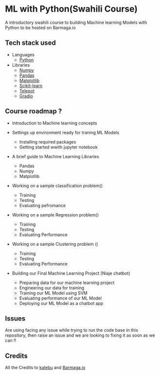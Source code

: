 # ML with Python(Swahili Course)

A introductory swahili course to building Machine learning Models with Python to be hosted on Barmaga.io

## Tech stack used

- Languages
  - [Python](https://www.python.org/)
- Libraries
  - [Numpy](https://numpy.org/)
  - [Pandas](https://pandas.pydata.org/)
  - [Matplotlib](https://matplotlib.org/)
  - [Scikit-learn](https://scikit-learn.org/stable/)
  - [Telepot](https://telepot.readthedocs.io/en/latest/)
  - [Gradio](https://www.gradio.app/)


## Course roadmap ?

- Introduction to Machine learning concepts
- Settings up environment ready for traning ML Models
  - Installing required packages 
  - Getting started wwith jupyter notebook 
- A brief guide to Machine Learning Libraries
  - Pandas
  - Numpy
  - Matplotlib
- Working on a sample classification problem()
  - Training
  - Testing
  - Evaluating pefromance
- Working on a sample Regression problem()
  - Training
  - Testing
  - Evaluating Performance
- Working on a sample Clustering problem ()
  - Training
  - Testing
  - Evaluating Performance

- Building our Final Machine Learning Project (Niaje chatbot)
  - Preparing data for our machine learning project
  - Engineering our data for training
  - Training our ML Model using SVM
  - Evaluating performance of our ML Model  
  - Deploying our ML Model as a chatbot app

## Issues

Are using facing any issue while trying to run the code base in this repository, then raise an issue and we are looking to fixing it as soon as we can !!

## Credits

All the Credits to [kalebu](https://github.com/Kalebu) and [Barmaga.io](https://barmaga.io/)
